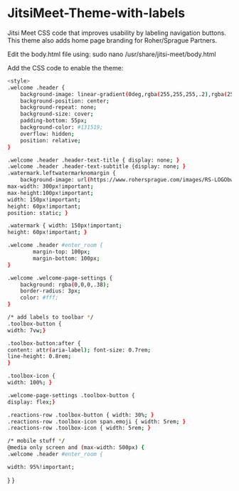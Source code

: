 # JitsiMeet-Theme-with-labels
Jitsi Meet CSS code that improves usability by labeling navigation buttons. This theme also adds home page branding for Roher/Sprague Partners. 

Edit the body.html file using: 
sudo nano /usr/share/jitsi-meet/body.html

Add the CSS code to enable the theme:
```sh
<style>
.welcome .header {
    background-image: linear-gradient(0deg,rgba(255,255,255,.2),rgba(255,255,255,.8)),url(https://www.rohersprague.com/images/90NBroadway_DSC3540.jpg);
    background-position: center;
    background-repeat: none;
    background-size: cover;
    padding-bottom: 55px;
    background-color: #131519;
    overflow: hidden;
    position: relative;
}

.welcome .header .header-text-title { display: none; }
.welcome .header .header-text-subtitle {display: none; }
.watermark.leftwatermarknomargin {
    background-image: url(https://www.rohersprague.com/images/RS-LOGObw2.svg)!important;
max-width: 300px!important;
max-height:100px!important;
width: 150px!important;
height: 60px!important;
position: static; }

.watermark { width: 150px!important;
height: 60px!important; }

.welcome .header #enter_room {
        margin-top: 100px;
        margin-bottom: 100px;
}

.welcome .welcome-page-settings {
    background: rgba(0,0,0,.38);
    border-radius: 3px;
    color: #fff;
}

/* add labels to toolbar */
.toolbox-button {
width: 7vw;}

.toolbox-button:after {
content: attr(aria-label); font-size: 0.7rem;
line-height: 0.8rem;
}

.toolbox-icon {
width: 100%; }

.welcome-page-settings .toolbox-button {
display: flex;}

.reactions-row .toolbox-button { width: 30%; }
.reactions-row .toolbox-icon span.emoji { width: 5rem; }
.reactions-row .toolbox-icon { width: 5rem; }

/* mobile stuff */
@media only screen and (max-width: 500px) {
.welcome .header #enter_room {
```
    width: 95%!important;

}
}
</style>

